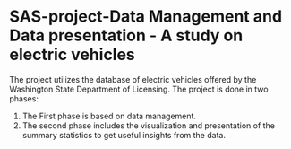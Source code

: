 # SAS-project-Data Management and Data presentation - A study on electric vehicles
The project utilizes the database of electric vehicles offered by the Washington State Department of Licensing. The project is done in two phases: 
1) The First phase is based on data management.
2) The second phase includes the visualization and presentation of the summary statistics to get useful insights from the data.
